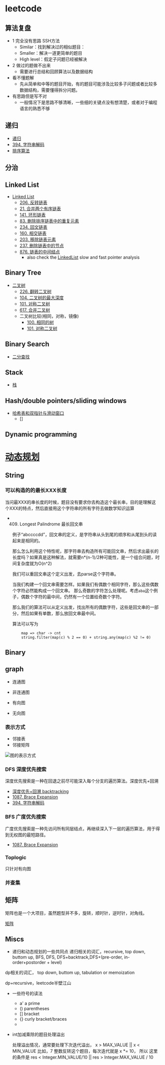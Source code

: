 # leetcode
## 算法复盘
* 1 完全没有思路 SSH方法
    * Similar：找到解决过的相似题目：
    * Smaller：解决一道更简单的题目
    * High level：假定子问题已经被解决
* 2 做过的题做不出来
    * 需要进行总结和回顾算法以及数据结构
* 看不懂题解
    * 先从简单和中等的题目开始，有的题目可能涉及比较多子问题或者比较多数据结构，需要懂得拆分问题。
* 有思路但是写不对
    * 一般情况下是思路不够清晰，一些细的关键点没有想清楚，或者对于编程语言的熟悉不够

## 递归
* [递归](./recursive.md)
* [394. 字符串解码](./394.decode-string/394.md)
* [排序算法](./sort.md)
## 分治

## Linked List
* [Linked List](./LinkedList.md)
    * [206. 反转链表](./206-reverse-linked-list/)
    * [21. 合并两个有序链表](./21.merge-two-sorted-lists)
    * [141. 环形链表](./141.linked-list-cycle/)
    * [83. 删除排序链表中的重复元素](./83.remove-duplicates-from-sorted-list)
    * [234. 回文链表](./234-palindrome-linked-list/234.md)
    * [160. 相交链表](./160.intersection-of-two-linked-lists/)
    * [203. 移除链表元素](./203.remove-linked-list-elements)
    * [237. 删除链表中的节点](./237.delete-node-in-a-linked-list)
    * [876. 链表的中间结点](./876.middle-of-the-linked-list)
        * also check the [LinkedList](./LinkedList.md) slow and fast pointer analysis
## Binary Tree
* [二叉树](./binaryTree.md)
    * [226. 翻转二叉树](https://leetcode-cn.com/problems/invert-binary-tree/)
    * [104. 二叉树的最大深度](./104.maximum-depth-of-binary-tree/104.md/)
    * [101. 对称二叉树](./110.balanced-binary-tree/)
    * [617. 合并二叉树](./617.merge-two-binary-trees/)
    * 二叉树比较(相同，对称，镜像)
        * [100. 相同的树](./100.same-tree)
        * [101. 对称二叉树](./101.symmetric-tree)
## Binary Search 
* [二分查找](./binarySearch.md)

## Stack
* [栈](./stack.md)

## Hash/double pointers/sliding windows
* [哈希表和双指针与滑动窗口](./hashTwoPointers.md)
    * []
## Dynamic programming
# [动态规划](./dynamicProgramming.md)
## String
### 可以构造的的最长XXX长度
当问最XXX的串长度的时候，题目没有要求你去构造这个最长串，目的是理解这个XXX的特点，然后直接用这个字符串的所有字符去做数学知识运算

* 409. Longest Palindrome 最长回文串

    例子“abccccdd”，回文串的定义，是字符串从头到尾的顺序和从尾到头的读起来是相同的。

    那么怎么利用这个特性呢，那字符串去构造所有可能回文串，然后求出最长的长度吗？如果真是这种解法，就需要n*(n-1)/2种可能性，是一个组合问题，时间复杂度就为O(n^2)

    我们可以重回文串这个定义出发，去parse这个字符串。
    
    当我们构建一个回文串需要怎样。如果我们有偶数个相同字符，那么这些偶数个字符必然能构成一个回文串。
    那么奇数的字符怎么处理呢。考虑`aba`这个例子，偶数个字符的最中间，仍然有一个位置给奇数个字符。

    那么我们的算法可以从定义出发，找出所有的偶数字符，这些是回文串的一部分，然后如果有单数，那么放回文串最中间。

    算法可以写为
    ```
        map => char -> cnt
        string.filter(map(c) % 2 == 0) + string.any(map(c) %2 != 0)
    ```


## Binary


## graph
* 连通图
* 非连通图

* 有向图
* 无向图

### 表示方式
* 邻接表
* 邻接矩阵

![图的表示方式](./graphs/mapsDataStructure.drawio.svg)
### DFS 深度优先搜索
深度优先搜索是一种在回退之前尽可能深入每个分支的遍历算法。深度优先+回溯
* [深度优先+回溯 backtracking](./dfsBacktracking.md)
* [1087. Brace Expansion](./1087.brace-expansion)
* [394. 字符串解码](./394.decode-string/394.md)

### BFS 广度优先搜索
广度优先搜索是一种先访问所有同层结点，再继续深入下一层的遍历算法，用于得到无权图的最短路径。
* [1087. Brace Expansion](./1087.brace-expansion)

### Toplogic
只针对有向图

### 并查集
## 矩阵
矩阵也是一个大项目，虽然题型并不多，旋转，顺时针，逆时针，对角线。

[矩阵](matrix.md)
## Miscs

* 递归和动态规划的一些共同点
递归相关的词汇，recursive, top down, buttom up, BFS, DFS, DFS+backtrack,DFS+(pre-order, in-order+postorder + level)

dp相关的词汇， top down, buttom up, tabulation or memoization

dp+recursive，leetcode半壁江山

* 一些符号的读法
    * a' a prime
    * () parentheses
    * [] bracket
    * {} curly bracket/braces
    * 
* int加减乘除的题目处理溢出

    处理溢出情况，通常要处理下次迭代溢出， x > MAX_VALUE || x < MIN_VALUE
    比如，7 整数反转这个题目，每次迭代就是 x *= 10， 所以 这里的条件是
    res < Integer.MIN_VALUE/10 || res > Integer.MAX_VALUE / 10

